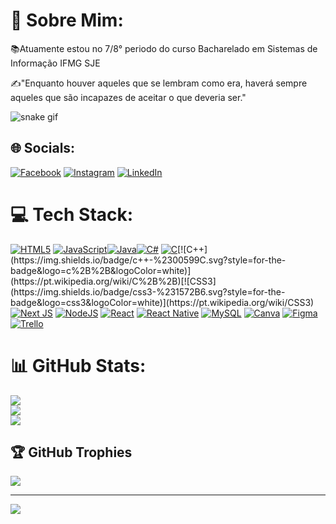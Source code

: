 # 💫 Sobre Mim:
📚Atuamente estou no 7/8° periodo do curso Bacharelado em Sistemas de Informação IFMG SJE

✍"Enquanto houver aqueles que se lembram como era, haverá sempre aqueles que são incapazes de aceitar o que deveria ser."

![snake gif](https://github.com/mateus00dias/mateus00dias/blob/output/github-contribution-grid-snake.svg)

## 🌐 Socials:
[![Facebook](https://img.shields.io/badge/Facebook-%231877F2.svg?logo=Facebook&logoColor=white)](https://facebook.com/mateus00dias) [![Instagram](https://img.shields.io/badge/Instagram-%23E4405F.svg?logo=Instagram&logoColor=white)](https://instagram.com/mateus00dias) [![LinkedIn](https://img.shields.io/badge/LinkedIn-%230077B5.svg?logo=linkedin&logoColor=white)](https://linkedin.com/in/mateus00dias) 

# 💻 Tech Stack:
[![HTML5](https://img.shields.io/badge/html5-%23E34F26.svg?style=for-the-badge&logo=html5&logoColor=white)](https://pt.wikipedia.org/wiki/HTML5) [![JavaScript](https://img.shields.io/badge/javascript-%23323330.svg?style=for-the-badge&logo=javascript&logoColor=%23F7DF1E)](https://www.javascript.com/)[![Java](https://img.shields.io/badge/java-%23ED8B00.svg?style=for-the-badge&logo=java&logoColor=white)](https://www.javas.com/)[![C#](https://img.shields.io/badge/c%23-%23239120.svg?style=for-the-badge&logo=c-sharp&logoColor=white)](https://learn.microsoft.com/pt-br/dotnet/csharp/) [![C](https://img.shields.io/badge/c-%2300599C.svg?style=for-the-badge&logo=c&logoColor=white)](https://pt.wikipedia.org/wiki/C_(linguagem_de_programa%C3%A7%C3%A3o))[![C++](https://img.shields.io/badge/c++-%2300599C.svg?style=for-the-badge&logo=c%2B%2B&logoColor=white)](https://pt.wikipedia.org/wiki/C%2B%2B)[![CSS3](https://img.shields.io/badge/css3-%231572B6.svg?style=for-the-badge&logo=css3&logoColor=white)](https://pt.wikipedia.org/wiki/CSS3) [![Next JS](https://img.shields.io/badge/Next-black?style=for-the-badge&logo=next.js&logoColor=white)](https://nextjs.org/) [![NodeJS](https://img.shields.io/badge/node.js-6DA55F?style=for-the-badge&logo=node.js&logoColor=white)](https://nextjs.org/) [![React](https://img.shields.io/badge/react-%2320232a.svg?style=for-the-badge&logo=react&logoColor=%2361DAFB)](https://react.dev/) [![React Native](https://img.shields.io/badge/react_native-%2320232a.svg?style=for-the-badge&logo=react&logoColor=%2361DAFB)](https://reactnative.dev/) [![MySQL](https://img.shields.io/badge/mysql-%2300f.svg?style=for-the-badge&logo=mysql&logoColor=white)](https://mysql.com/) [![Canva](https://img.shields.io/badge/Canva-%2300C4CC.svg?style=for-the-badge&logo=Canva&logoColor=white)](https://canva.com/) [![Figma](https://img.shields.io/badge/figma-%23F24E1E.svg?style=for-the-badge&logo=figma&logoColor=white)](https://figma.com/)[![Trello](https://img.shields.io/badge/Trello-%23026AA7.svg?style=for-the-badge&logo=Trello&logoColor=white)](https://trello.com/)

# 📊 GitHub Stats:
![](https://github-readme-stats.vercel.app/api?username=mateus00dias&theme=dark&hide_border=false&include_all_commits=false&count_private=false)<br/>
![](https://github-readme-streak-stats.herokuapp.com/?user=mateus00dias&theme=dark&hide_border=false)<br/>
![](https://github-readme-stats.vercel.app/api/top-langs/?username=mateus00dias&theme=dark&hide_border=false&include_all_commits=false&count_private=false&layout=compact)

## 🏆 GitHub Trophies
![](https://github-profile-trophy.vercel.app/?username=mateus00dias&theme=darkhub&no-frame=false&no-bg=false&margin-w=4)

---
[![](https://visitcount.itsvg.in/api?id=mateus00dias&icon=0&color=0)](https://visitcount.itsvg.in)

